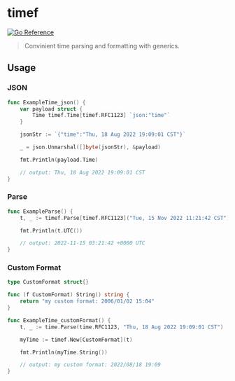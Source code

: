 # timef

[![Go Reference](https://pkg.go.dev/badge/github.com/inoc603/timef.svg)](https://pkg.go.dev/github.com/inoc603/timef)

> Convinient time parsing and formatting with generics.

## Usage

### JSON

```go
func ExampleTime_json() {
	var payload struct {
		Time timef.Time[timef.RFC1123] `json:"time"`
	}

	jsonStr := `{"time":"Thu, 18 Aug 2022 19:09:01 CST"}`

	_ = json.Unmarshal([]byte(jsonStr), &payload)

	fmt.Println(payload.Time)

	// output: Thu, 18 Aug 2022 19:09:01 CST
}
```

### Parse

```go
func ExampleParse() {
	t, _ := timef.Parse[timef.RFC1123]("Tue, 15 Nov 2022 11:21:42 CST")

	fmt.Println(t.UTC())

	// output: 2022-11-15 03:21:42 +0000 UTC
}
```

### Custom Format

```go
type CustomFormat struct{}

func (f CustomFormat) String() string {
	return "my custom format: 2006/01/02 15:04"
}

func ExampleTime_customFormat() {
	t, _ := time.Parse(time.RFC1123, "Thu, 18 Aug 2022 19:09:01 CST")

	myTime := timef.New[CustomFormat](t)

	fmt.Println(myTime.String())

	// output: my custom format: 2022/08/18 19:09
}
```
